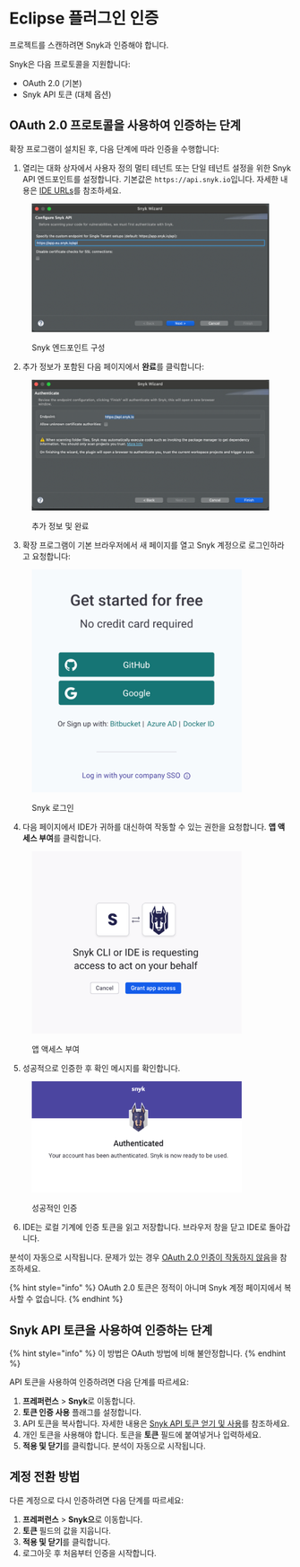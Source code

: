 # Eclipse 플러그인 인증

프로젝트를 스캔하려면 Snyk과 인증해야 합니다.

Snyk은 다음 프로토콜을 지원합니다:

* OAuth 2.0 (기본)
* Snyk API 토큰 (대체 옵션)

## OAuth 2.0 프로토콜을 사용하여 인증하는 단계

확장 프로그램이 설치된 후, 다음 단계에 따라 인증을 수행합니다:

1. 열리는 대화 상자에서 사용자 정의 멀티 테넌트 또는 단일 테넌트 설정을 위한 Snyk API 엔드포인트를 설정합니다. 기본값은 `https://api.snyk.io`입니다. 자세한 내용은 [IDE URLs](../../../working-with-snyk/regional-hosting-and-data-residency.md#ides-urls)를 참조하세요.

<figure><img src="../../../.gitbook/assets/SCR-20240822-mgxw (1).png" alt="Snyk 테넌트 구성" width="563"><figcaption><p>Snyk 엔드포인트 구성</p></figcaption></figure>

2. 추가 정보가 포함된 다음 페이지에서 **완료**를 클릭합니다:

<figure><img src="../../../.gitbook/assets/SCR-20240822-mibb (1).png" alt="추가 정보 및 완료" width="563"><figcaption><p>추가 정보 및 완료</p></figcaption></figure>

3. 확장 프로그램이 기본 브라우저에서 새 페이지를 열고 Snyk 계정으로 로그인하라고 요청합니다:

<figure><img src="../../../.gitbook/assets/SCR-20240821-qogt.png" alt="Snyk 로그인" width="375"><figcaption><p>Snyk 로그인</p></figcaption></figure>

4. 다음 페이지에서 IDE가 귀하를 대신하여 작동할 수 있는 권한을 요청합니다. **앱 액세스 부여**를 클릭합니다.

<figure><img src="../../../.gitbook/assets/SCR-20240821-qnpy.png" alt="앱 액세스 부여" width="375"><figcaption><p>앱 액세스 부여</p></figcaption></figure>

5. 성공적으로 인증한 후 확인 메시지를 확인합니다.

<figure><img src="../../../.gitbook/assets/SCR-20240821-qrgp.png" alt="성공적인 인증" width="375"><figcaption><p>성공적인 인증</p></figcaption></figure>

6. IDE는 로컬 기계에 인증 토큰을 읽고 저장합니다. 브라우저 창을 닫고 IDE로 돌아갑니다.

분석이 자동으로 시작됩니다. 문제가 있는 경우 [OAuth 2.0 인증이 작동하지 않음](../troubleshooting-ides/how-to-set-environment-variables-by-operating-system-os-for-ides-and-cli-1.md)을 참조하세요.

{% hint style="info" %}
OAuth 2.0 토큰은 정적이 아니며 Snyk 계정 페이지에서 복사할 수 없습니다.
{% endhint %}

## Snyk API 토큰을 사용하여 인증하는 단계

{% hint style="info" %}
이 방법은 OAuth 방법에 비해 불안정합니다.
{% endhint %}

API 토큰을 사용하여 인증하려면 다음 단계를 따르세요:

1. **프레퍼런스** > **Snyk**로 이동합니다.
2. **토큰 인증 사용** 플래그를 설정합니다.
3. API 토큰을 복사합니다. 자세한 내용은 [Snyk API 토큰 얻기 및 사용](../../../getting-started/#obtain-and-use-your-snyk-api-token)를 참조하세요.
4. 개인 토큰을 사용해야 합니다. 토큰을 **토큰** 필드에 붙여넣거나 입력하세요.
5. **적용 및 닫기**를 클릭합니다. 분석이 자동으로 시작됩니다.

## 계정 전환 방법

다른 계정으로 다시 인증하려면 다음 단계를 따르세요:

1. **프레퍼런스** > **Snyk으**로 이동합니다.
2. **토큰** 필드의 값을 지웁니다.
3. **적용 및 닫기**를 클릭합니다.
4. 로그아웃 후 처음부터 인증을 시작합니다.
